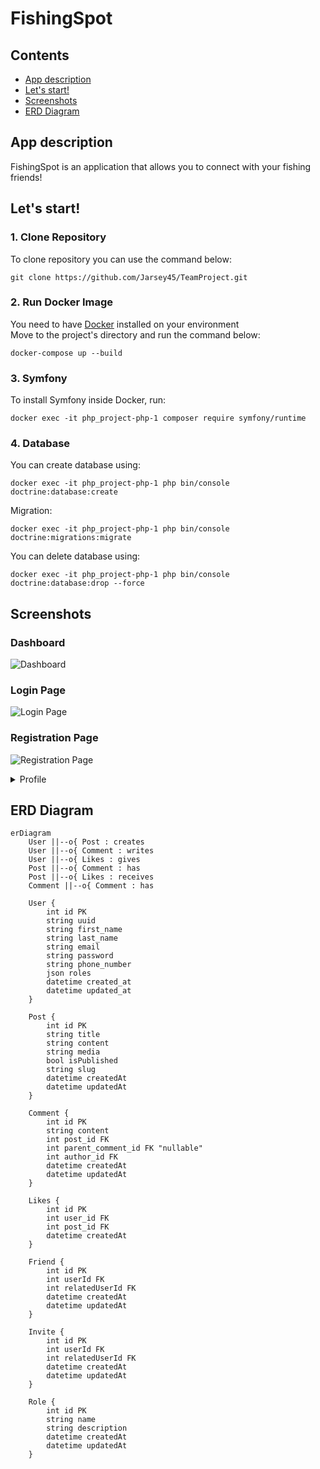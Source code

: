 # FishingSpot

## Contents
- [App description](#app-description)
- [Let's start!](#lets-start)
- [Screenshots](#screenshots)
- [ERD Diagram](#erd-diagram)







## App description
FishingSpot is an application that allows you to connect with your fishing friends!

## Let's start!

### 1. Clone Repository
To clone repository you can use the command below:
```shell
git clone https://github.com/Jarsey45/TeamProject.git
```

### 2. Run Docker Image
You need to have [Docker](https://www.docker.com/) installed on your environment  
Move to the project's directory and run the command below:

```shell
docker-compose up --build
```


### 3. Symfony
To install Symfony inside Docker, run:

```shell
docker exec -it php_project-php-1 composer require symfony/runtime
```

### 4. Database

You can create database using:
```shell
docker exec -it php_project-php-1 php bin/console doctrine:database:create
```

Migration:
```shell
docker exec -it php_project-php-1 php bin/console doctrine:migrations:migrate
```

You can delete database using:
```shell
docker exec -it php_project-php-1 php bin/console doctrine:database:drop --force
```






## Screenshots

### Dashboard

![Dashboard](https://i.imgur.com/W9mgyqR.png)

### Login Page
![Login Page](https://i.imgur.com/gLyvfaM.png)

### Registration Page
![Registration Page](https://i.imgur.com/Ahmy9M4.png) 


<details>
  <summary>Profile</summary>

  | Desktop       | Mobile     |
  |:-------------:|:------------:|
  |![Register Desktop](https://i.imgur.com/example.png) | ![Register Mobile](https://i.imgur.com/example.png)

</details>

## ERD Diagram

```mermaid
erDiagram
    User ||--o{ Post : creates
    User ||--o{ Comment : writes
    User ||--o{ Likes : gives
    Post ||--o{ Comment : has
    Post ||--o{ Likes : receives
    Comment ||--o{ Comment : has

    User {
        int id PK
        string uuid
        string first_name
        string last_name
        string email
        string password
        string phone_number
        json roles
        datetime created_at
        datetime updated_at
    }

    Post {
        int id PK
        string title
        string content
        string media
        bool isPublished
        string slug
        datetime createdAt
        datetime updatedAt
    }

    Comment {
        int id PK
        string content
        int post_id FK
        int parent_comment_id FK "nullable"
        int author_id FK
        datetime createdAt
        datetime updatedAt
    }

    Likes {
        int id PK
        int user_id FK
        int post_id FK
        datetime createdAt
    }

    Friend {
        int id PK
        int userId FK
        int relatedUserId FK
        datetime createdAt
        datetime updatedAt
    }

    Invite {
        int id PK
        int userId FK
        int relatedUserId FK
        datetime createdAt
        datetime updatedAt
    }

    Role {
        int id PK
        string name
        string description
        datetime createdAt
        datetime updatedAt
    }
```
